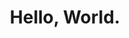 ---
home: true
title: Hello, World.
description: 欢迎来到前端开发文档！我们准备了一些你可以用来开始构建的便捷指南和参考文档。
actionText: 开始出发
actionLink: /0-vue-press/
footer:  Made by huanglong, Power by [vuepress](https://github.com/vuejs/vuepress).
---
